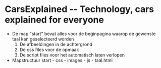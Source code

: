 # CarsExplained -- Technology, cars explained for everyone

- De map "start" bevat alles voor de beginpagina waarop de gewenste taal kan geselecteerd worden
	1. De afbeeldingen in de achtergrond
	2. De css files voor de opmaak
	3. De script files voor het automatisch laten verlopen
- Mapstructuur
	start
		- css
		- images
		- js
		- taal.html
